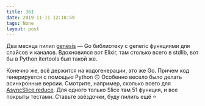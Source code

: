 ```yaml
---
title: 361
date: 2019-11-11 12:18:59
tags: None
layout: post
---
```


Два месяца пилил [genesis](https://github.com/life4/genesis) — Go библиотеку с generic функциями для слайсов и каналов. Вдохновился вот Elixir, там столько всего в stdlib, вот бы в Python itertools был такой же. 

Конечно же, всё держится на кодогенерации, это же Go. Причем код генерируется с помощью Python 🙃 Особенно весело было делать асинхронные версии. Смотрите, например, сколько всего для [AsyncSlice.reduce](https://github.com/life4/genesis/blob/master/docs/asyncslice/reduce.md). Для одного только Slice там 51 функция, и все покрыты тестами. Ставьте звёздочки, буду пилить ещё ⭐️
